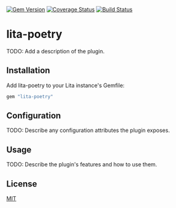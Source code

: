 [![Gem Version](https://badge.fury.io/rb/lita-poetry.svg)](http://badge.fury.io/rb/lita-poetry) [![Coverage Status](https://coveralls.io/repos/chriswoodrich/lita-poetry/badge.svg?branch=v0.0.1)](https://coveralls.io/r/chriswoodrich/lita-poetry?branch=v0.0.1) [![Build Status](https://travis-ci.org/chriswoodrich/lita-poetry.svg?branch=v0.0.1)](https://travis-ci.org/chriswoodrich/lita-poetry)

# lita-poetry

TODO: Add a description of the plugin.

## Installation

Add lita-poetry to your Lita instance's Gemfile:

``` ruby
gem "lita-poetry"
```

## Configuration

TODO: Describe any configuration attributes the plugin exposes.

## Usage

TODO: Describe the plugin's features and how to use them.

## License

[MIT](http://opensource.org/licenses/MIT)
